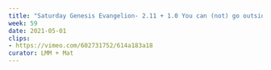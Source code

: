 ```yaml
---
title: "Saturday Genesis Evangelion- 2.11 + 1.0 You can (not) go outside- Second Impact - 01"
week: 59
date: 2021-05-01
clips: 
- https://vimeo.com/602731752/614a183a18
curator: LMM + Mat
---
```

